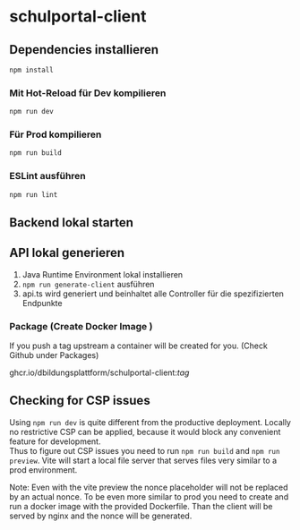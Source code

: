 # schulportal-client

## Dependencies installieren

```sh
npm install
```

### Mit Hot-Reload für Dev kompilieren

```sh
npm run dev
```

### Für Prod kompilieren

```sh
npm run build
```

### ESLint ausführen

```sh
npm run lint
```

## Backend lokal starten

## API lokal generieren
1. Java Runtime Environment lokal installieren
2. `npm run generate-client` ausführen
3. api.ts wird generiert und beinhaltet alle Controller für die spezifizierten Endpunkte


### Package (Create Docker Image )
If you push a tag upstream a container will be created for you. (Check Github under Packages)

ghcr.io/dbildungsplattform/schulportal-client:*tag*


## Checking for CSP issues

Using `npm run dev` is quite different from the productive deployment. Locally no restrictive CSP can be applied, because it would block any convenient feature for development. <br>
Thus to figure out CSP issues you need to run `npm run build` and `npm run preview`. Vite will start a local file server that serves files very similar to a prod environment.

Note: Even with the vite preview the nonce placeholder will not be replaced by an actual nonce.
To be even more similar to prod you need to create and run a docker image with the provided Dockerfile. Than the client will be served by nginx and the nonce will be generated.
